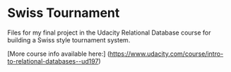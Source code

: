 Swiss Tournament
=============

Files for my final project in the Udacity Relational Database course for 
building a Swiss style tournament system.

[More course info available here:]
(https://www.udacity.com/course/intro-to-relational-databases--ud197)
